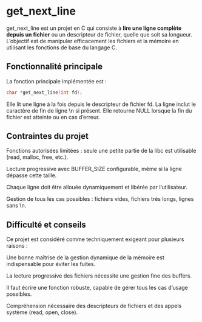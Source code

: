 # get_next_line

get_next_line est un projet en C qui consiste à **lire une ligne complète depuis un fichier** ou un descripteur de fichier, quelle que soit sa longueur.  
L’objectif est de manipuler efficacement les fichiers et la mémoire en utilisant les fonctions de base du langage C.

## Fonctionnalité principale

La fonction principale implémentée est :

```c
char *get_next_line(int fd);
```
Elle lit une ligne à la fois depuis le descripteur de fichier fd.
La ligne inclut le caractère de fin de ligne \n si présent.
Elle retourne NULL lorsque la fin du fichier est atteinte ou en cas d’erreur.

## Contraintes du projet

Fonctions autorisées limitées : seule une petite partie de la libc est utilisable (read, malloc, free, etc.).

Lecture progressive avec BUFFER_SIZE configurable, même si la ligne dépasse cette taille.

Chaque ligne doit être allouée dynamiquement et libérée par l’utilisateur.

Gestion de tous les cas possibles : fichiers vides, fichiers très longs, lignes sans \n.

## Difficulté et conseils

Ce projet est considéré comme techniquement exigeant pour plusieurs raisons :

Une bonne maîtrise de la gestion dynamique de la mémoire est indispensable pour éviter les fuites.

La lecture progressive des fichiers nécessite une gestion fine des buffers.

Il faut écrire une fonction robuste, capable de gérer tous les cas d’usage possibles.

Compréhension nécessaire des descripteurs de fichiers et des appels système (read, open, close).
